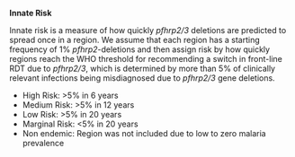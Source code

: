 **Innate Risk**

Innate risk is a measure of how quickly *pfhrp2\/3* deletions are predicted to spread once in a region. We assume that each region has a starting frequency of 1% *pfhrp2*-deletions and then assign risk by how quickly regions reach the WHO threshold for recommending a switch in front-line RDT due to *pfhrp2\/3*, which is determined by more than 5% of clinically relevant infections being misdiagnosed due to *pfhrp2\/3* gene deletions.

- High Risk: >5% in 6 years
- Medium Risk: >5% in 12 years
- Low Risk: >5% in 20 years
- Marginal Risk: <5% in 20 years
- Non endemic: Region was not included due to low to zero malaria prevalence
